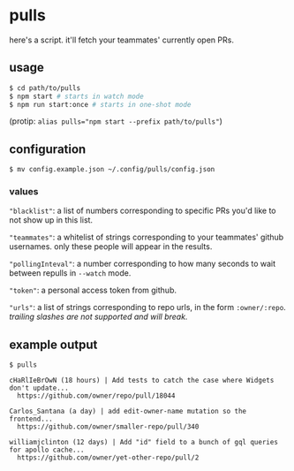 # pulls

here's a script. it'll fetch your teammates' currently open PRs.

## usage

```bash
$ cd path/to/pulls
$ npm start # starts in watch mode
$ npm run start:once # starts in one-shot mode
```

(protip: `alias pulls="npm start --prefix path/to/pulls"`)

## configuration

`$ mv config.example.json ~/.config/pulls/config.json`

### values

`"blacklist"`: a list of numbers corresponding to specific PRs you'd like to not show up in this list.

`"teammates"`: a whitelist of strings corresponding to your teammates' github usernames. only these people will appear in the results.

`"pollingInteval"`: a number corresponding to how many seconds to wait between repulls in `--watch` mode.

`"token"`: a personal access token from github.

`"urls"`: a list of strings corresponding to repo urls, in the form `:owner/:repo`. _trailing slashes are not supported and will break._

## example output


```
$ pulls

cHaRlIeBrOwN (18 hours) | Add tests to catch the case where Widgets don't update...
  https://github.com/owner/repo/pull/18044

Carlos_Santana (a day) | add edit-owner-name mutation so the frontend...
  https://github.com/owner/smaller-repo/pull/340

williamjclinton (12 days) | Add "id" field to a bunch of gql queries for apollo cache...
  https://github.com/owner/yet-other-repo/pull/2
```

